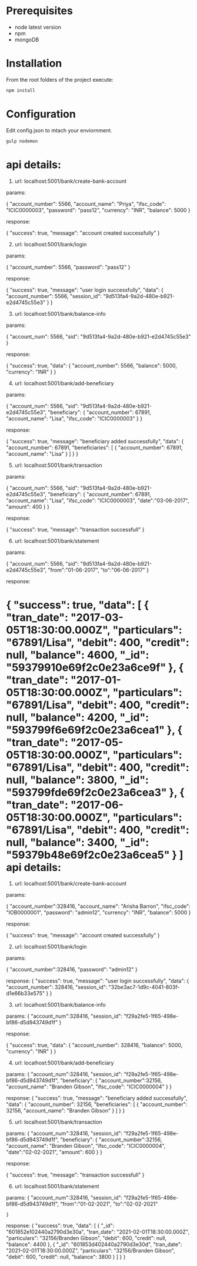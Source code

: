 Prerequisites
=============

* node latest version
* npm
* mongoDB

Installation
============

From the root folders of the project execute:

```bash
npm install 
```

Configuration
=============

Edit config.json to mtach your enviornment.

```bash
gulp nodemon
```

api details:
============

1) url: localhost:5001/bank/create-bank-account

params: 

{
	"account_number": 5566,
	"account_name": "Priya",
	"ifsc_code": "ICIC0000003",
	"password": "pass12",
	"currency": "INR",
	"balance": 5000
}

response:

{
  "success": true,
  "message": "account created successfully"
}

2) url: localhost:5001/bank/login

params: 

{
	"account_number": 5566,
	"password": "pass12"
}

response:

{
  "success": true,
  "message": "user login successfully",
  "data": {
    "account_number": 5566,
    "session_id": "9d513fa4-9a2d-480e-b921-e2d4745c55e3"
  }
}

3) url: localhost:5001/bank/balance-info

params:

{
	"account_num": 5566,
	"sid": "9d513fa4-9a2d-480e-b921-e2d4745c55e3"
}

response:

{
  "success": true,
  "data": {
    "account_number": 5566,
    "balance": 5000,
    "currency": "INR"
  }
}

4) url: localhost:5001/bank/add-beneficiary

params:

{
	"account_num": 5566,
    "sid": "9d513fa4-9a2d-480e-b921-e2d4745c55e3",
	"beneficiary": {
		"account_number": 67891,
		"account_name": "Lisa",
		"ifsc_code": "ICIC0000003"
	}
}

response:

{
  "success": true,
  "message": "beneficiary added successfully",
  "data": {
    "account_number": 67891,
    "beneficiaries": [
      {
        "account_number": 67891,
        "account_name": "Lisa"
      }
    ]
  }
}

5) url: localhost:5001/bank/transaction

params:

{
	"account_num": 5566,
    "sid": "9d513fa4-9a2d-480e-b921-e2d4745c55e3",
	"beneficiary": {
		"account_number": 67891,
		"account_name": "Lisa",
		"ifsc_code": "ICIC0000003",
		"date":"03-06-2017",
		"amount": 400
	}
}

response:

{
  "success": true,
  "message": "transaction successfull"
}

6) url: localhost:5001/bank/statement

params:

{
	"account_num": 5566,
    "sid": "9d513fa4-9a2d-480e-b921-e2d4745c55e3",
	"from":"01-06-2017",
	"to":"06-06-2017"
}

response:

{
    "success": true,
    "data": [
        {
            "tran_date": "2017-03-05T18:30:00.000Z",
            "particulars": "67891/Lisa",
            "debit": 400,
            "credit": null,
            "balance": 4600,
            "_id": "59379910e69f2c0e23a6ce9f"
        },
        {
            "tran_date": "2017-01-05T18:30:00.000Z",
            "particulars": "67891/Lisa",
            "debit": 400,
            "credit": null,
            "balance": 4200,
            "_id": "593799f6e69f2c0e23a6cea1"
        },
        {
            "tran_date": "2017-05-05T18:30:00.000Z",
            "particulars": "67891/Lisa",
            "debit": 400,
            "credit": null,
            "balance": 3800,
            "_id": "593799fde69f2c0e23a6cea3"
        },
        {
            "tran_date": "2017-06-05T18:30:00.000Z",
            "particulars": "67891/Lisa",
            "debit": 400,
            "credit": null,
            "balance": 3400,
            "_id": "59379b48e69f2c0e23a6cea5"
        }
    ]
api details:
============

1) url: localhost:5001/bank/create-bank-account

params: 

{
	"account_number":328416,
	"account_name": "Arisha Barron",
	"ifsc_code": "IOB0000001",
	"password": "admin12",
	"currency": "INR",
	"balance": 5000
}

response:

{
  "success": true,
  "message": "account created successfully"
}

2) url: localhost:5001/bank/login

params: 

{
	"account_number":328416,
	"password": "admin12"
}

response:
{
    "success": true,
    "message": "user login successfully",
    "data": {
        "account_number": 328416,
        "session_id": "32be3ac7-1d9c-4041-803f-d1e66b33e575"
    }
}

3) url: localhost:5001/bank/balance-info

params:
{
        "account_num":328416,
        "session_id": "f29a2fe5-1f65-498e-bf86-d5d943749d1f"
    }

response:

{
    "success": true,
    "data": {
        "account_number": 328416,
        "balance": 5000,
        "currency": "INR"
    }
}

4) url: localhost:5001/bank/add-beneficiary

params:
{
        "account_num":328416,
        "session_id": "f29a2fe5-1f65-498e-bf86-d5d943749d1f",
        "beneficiary": {
		"account_number":32156,
		"account_name": "Branden Gibson",
		"ifsc_code": "ICIC0000004"
	}
    }

response:
{
    "success": true,
    "message": "beneficiary added successfully",
    "data": {
        "account_number": 32156,
        "beneficiaries": [
            {
                "account_number": 32156,
                "account_name": "Branden Gibson"
            }
        ]
    }
}

5) url: localhost:5001/bank/transaction

params:
{
        "account_num":328416,
        "session_id": "f29a2fe5-1f65-498e-bf86-d5d943749d1f",
        "beneficiary": {
		"account_number":32156,
		"account_name": "Branden Gibson",
		"ifsc_code": "ICIC0000004",
        "date":"02-02-2021",
		"amount": 600
	}
    }

response:

{
  "success": true,
  "message": "transaction successfull"
}

6) url: localhost:5001/bank/statement

params:
{
        "account_num":328416,
        "session_id": "f29a2fe5-1f65-498e-bf86-d5d943749d1f",
        "from":"01-02-2021",
	"to":"02-02-2021"
        
    }

response:
{
    "success": true,
    "data": [
        {
            "_id": "601852e102440a2790d3e30a",
            "tran_date": "2021-02-01T18:30:00.000Z",
            "particulars": "32156/Branden Gibson",
            "debit": 600,
            "credit": null,
            "balance": 4400
        },
        {
            "_id": "601853d402440a2790d3e30d",
            "tran_date": "2021-02-01T18:30:00.000Z",
            "particulars": "32156/Branden Gibson",
            "debit": 600,
            "credit": null,
            "balance": 3800
        }
    ]
}
}


